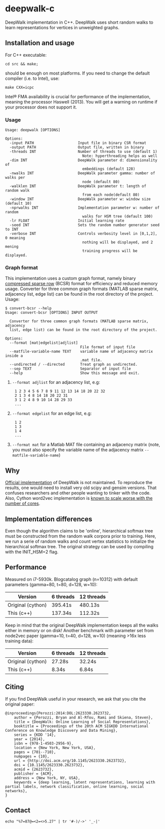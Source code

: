 # deepwalk-c

DeepWalk implementation in C++. DeepWalk uses short random walks to learn representations for vertices in unweighted graphs.

## Installation and usage

For C++ executable:

    cd src && make;

should be enough on most platforms. If you need to change the default compiler (i.e. to Intel), use:

    make CXX=icpc

Intel® FMA availability is crucial for performance of the implementation, meaning the processor  Haswell (2013). You will get a warning on runtime if your processor does not support it.

### Usage

```
Usage: deepwalk [OPTIONS]

Options:
  -input PATH                    Input file in binary CSR format
  -output PATH                   Output file, written in binary
  -threads INT                   Number of threads to use (default 1)
                                   Note: hyperthreading helps as well
  -dim INT                       DeepWalk parameter d: dimensionality of
                                   embeddings (default 128)
  -nwalks INT                    DeepWalk parameter gamma: number of walks per
                                   node (default 80)
  -walklen INT                   DeepWalk parameter t: length of random walk
                                   from each node(default 80)
  -window INT                    DeepWalk parameter w: window size (default 10)
  -nprwalks INT                  Implementation parameter w: number of random
                                   walks for HSM tree (default 100)
  -lr FLOAT                      Initial learning rate
  -seed INT                      Sets the random number generator seed to INT
  -verbose INT                   Controls verbosity level in [0,1,2], 0 meaning
                                   nothing will be displayed, and 2 mening
                                   training progress will be displayed.
```

### Graph format

This implementation uses a custom graph format, namely binary [compressed sparse row](https://en.wikipedia.org/wiki/Sparse_matrix#Compressed_sparse_row_.28CSR.2C_CRS_or_Yale_format.29) (BCSR) format for efficiency and reduced memory usage. Converter for three common graph formats (MATLAB sparse matrix, adjacency list, edge list) can be found in the root directory of the project. Usage:

```
$ convert-bcsr --help
Usage: convert-bcsr [OPTIONS] INPUT OUTPUT

  Converter for three common graph formats (MATLAB sparse matrix, adjacency
  list, edge list) can be found in the root directory of the project.

Options:
  --format [mat|edgelist|adjlist]
                                  File format of input file
  --matfile-variable-name TEXT    variable name of adjacency matrix inside a
                                  .mat file.
  --undirected / --directed       Treat graph as undirected.
  --sep TEXT                      Separator of input file
  --help                          Show this message and exit.
```

1. ``--format adjlist`` for an adjacency list, e.g:

        1 2 3 4 5 6 7 8 9 11 12 13 14 18 20 22 32
        2 1 3 4 8 14 18 20 22 31
        3 1 2 4 8 9 10 14 28 29 33
        ...

1. ``--format edgelist`` for an edge list, e.g:

        1 2
        1 3
        1 4
        ...

1. ``--format mat`` for a Matlab MAT file containing an adjacency matrix
        (note, you must also specify the variable name of the adjacency matrix ``--matfile-variable-name``)

## Why

[Official implementation](https://github.com/phanein/deepwalk) of DeepWalk is not maintained. To reproduce the results, one would need to install very old scipy and gensim versions. That confuses researchers and other people wanting to tinker with the code. Also, Cython word2vec implementation is [known to scale worse with the number of cores](https://github.com/RaRe-Technologies/gensim/issues/1291).

## Implementation differences

Even though the algorithm claims to be 'online', hierarchical softmax tree must be constructed from the random walk corpora prior to training. Here, we run a serie of random walks and count vertex statistics to initialize the hierarchical softmax tree. The original strategy can be used by compiling with the INIT_HSM=2 flag.

## Performance

Measured on i7-5930k. Blogcatalog graph (n=10312) with default parameters (gamma=80, t=80, d=128, w=10):

| Version | 6 threads  | 12 threads |
| --- | --- | --- |
| Original (cython) | 395.41s  | 480.13s |
| This (c++) | 137.34s | 112.32s |

Keep in mind that the original DeepWalk implementation keeps all the walks either in memory or on disk! Another benchmark with parameter set from node2vec paper (gamma=10, t=40, d=128, w=10) (meaning >16x less training data):

| Version | 6 threads  | 12 threads |
| --- | --- | --- |
| Original (cython) | 27.28s | 32.24s |
| This (c++) | 8.34s | 6.84s |

## Citing

If you find DeepWalk useful in your research, we ask that you cite the original paper:

    @inproceedings{Perozzi:2014:DOL:2623330.2623732,
        author = {Perozzi, Bryan and Al-Rfou, Rami and Skiena, Steven},
        title = {DeepWalk: Online Learning of Social Representations},
        booktitle = {Proceedings of the 20th ACM SIGKDD International Conference on Knowledge Discovery and Data Mining},
        series = {KDD '14},
        year = {2014},
        isbn = {978-1-4503-2956-9},
        location = {New York, New York, USA},
        pages = {701--710},
        numpages = {10},
        url = {http://doi.acm.org/10.1145/2623330.2623732},
        doi = {10.1145/2623330.2623732},
        acmid = {2623732},
        publisher = {ACM},
        address = {New York, NY, USA},
        keywords = {deep learning, latent representations, learning with partial labels, network classification, online learning, social networks},
    }

## Contact

`echo "%7=87@=<2=<>5.27" | tr '#-)/->' '_-|'`

